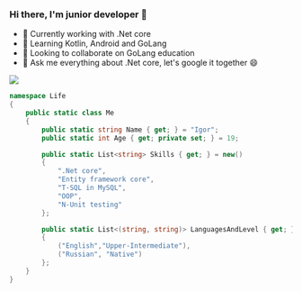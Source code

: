 ### Hi there, I'm junior developer 👋
- 🔭 Currently working with .Net core
- 🌱 Learning Kotlin, Android and GoLang
- 👯 Looking to collaborate on GoLang education
- 💬 Ask me everything about .Net core, let's google it together 😄

<a href="https://github.com/anuraghazra/github-readme-stats">
  <img align="center" src="https://github-readme-stats.vercel.app/api/top-langs/?username=tiove&langs_count=7" />
</a>

```C#
namespace Life
{
    public static class Me
    {
        public static string Name { get; } = "Igor";
        public static int Age { get; private set; } = 19;

        public static List<string> Skills { get; } = new()
        {
            ".Net core",
            "Entity framework core",
            "T-SQL in MySQL",
            "OOP",
            "N-Unit testing"
        };

        public static List<(string, string)> LanguagesAndLevel { get; } = new()
        {
            ("English","Upper-Intermediate"),
            ("Russian", "Native")
        };
    }
}
```
